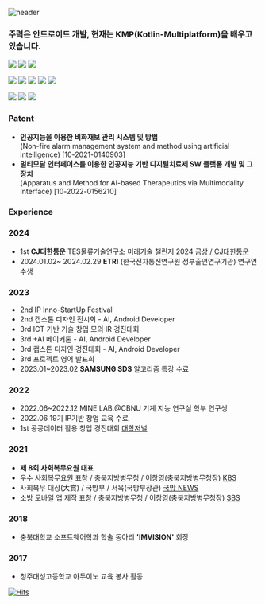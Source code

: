 ![header](https://capsule-render.vercel.app/api?type=rounded&color=timeGradient&text=Welcome+to+Jeong-sg+GitHub!👋&animation=twinkling&fontSize=40&fontAlignY=50&fontAlign=50&height=180)

### 주력은 안드로이드 개발, 현재는 KMP(Kotlin-Multiplatform)을 배우고 있습니다.
<!--### Knowledgeable and self-motivated computer science student with 2 years experience in Android development. Proficient in a range of modern technologies including Kotlin development and JAVA. Seeking for an working opportunity to utilize my skills and gain valuable real-world experience. In addition, the experience of implementing KMM(Kotlin-MultiPlatform-Mobile) in the project will enable high understanding and leading development.-->

<p>
  <img src="https://img.shields.io/badge/android-3DDC84?style=for-the-badge&logo=android&logoColor=white">
  <img src="https://img.shields.io/badge/Kotlin Multiplatform Mobile-4285F4?style=for-the-badge&logo=jetpackcompose&logoColor=white">
  <img src="https://img.shields.io/badge/kotlin-7F52FF?style=for-the-badge&logo=kotlin&logoColor=white">
</p>
<p>
  <img src="https://img.shields.io/badge/C++-00599C?style=for-the-badge&logo=cplusplus&logoColor=white">
  <img src="https://img.shields.io/badge/python-3776AB?style=for-the-badge&logo=python&logoColor=white">
  <img src="https://img.shields.io/badge/pytorch-EE4C2C?style=for-the-badge&logo=pytorch&logoColor=white">
  <img src="https://img.shields.io/badge/tensorflow-FF6F00?style=for-the-badge&logo=tensorflow&logoColor=white">
   <img src="https://img.shields.io/badge/scikitlearn-F7931E?style=for-the-badge&logo=scikitlearn&logoColor=white">
</p>
<p>
  <img src="https://img.shields.io/badge/mysql-4479A1?style=for-the-badge&logo=mysql&logoColor=white">
  <img src="https://img.shields.io/badge/postgresql-4169E1?style=for-the-badge&logo=postgresql&logoColor=white">
  <img src="https://img.shields.io/badge/mongodb-47A248?style=for-the-badge&logo=mongoDB&logoColor=white">
</p>

### Patent

- **인공지능을 이용한 비화재보 관리 시스템 및 방법** <br/>(Non-fire alarm management system and method using artificial intelligence) [10-2021-0140903]
- **멀티모달 인터페이스를 이용한 인공지능 기반 디지털치료제 SW 플랫폼 개발 및 그 장치** <br/>(Apparatus and Method for AI-based Therapeutics via Multimodality Interface) [10-2022-0156210]

### Experience

<h3> 2024 </h3>

- 1st **CJ대한통운** TES물류기술연구소 미래기술 챌린지 2024 금상 / [CJ대한통운](https://www.cjlogistics.com/ko/newsroom/news/NR_00001178)
- 2024.01.02~ 2024.02.29 **ETRI** (한국전자통신연구원 정부출연연구기관) 연구연수생

<h3> 2023 </h3>

- 2nd IP Inno-StartUp Festival
- 2nd 캡스톤 디자인 전시회 - AI, Android Developer
- 3rd ICT 기반 기술 창업 모의 IR 경진대회
- 3rd +AI 메이커톤 - AI, Android Developer
- 3rd 캡스톤 디자인 경진대회 - AI, Android Developer
- 3rd 프로젝트 영어 발표회
- 2023.01~2023.02 **SAMSUNG SDS** 알고리즘 특강 수료

<h3> 2022 </h3>

- 2022.06~2022.12 MINE LAB.@CBNU 기계 지능 연구실 학부 연구생
- 2022.06 19기 IP기반 창업 교육 수료
- 1st 공공데이터 활용 창업 경진대회 [대학저널](https://www.dhnews.co.kr/news/articleView.html?idxno=207654)

<h3> 2021 </h3>

- **제 8회 사회복무요원 대표**
- 우수 사회복무요원 표창 / 충북지방병무청 / 이창영(충북지방병무청장) [KBS](https://www.youtube.com/watch?v=5WGRQXGKrdI&list=LL&index=89&t=1s)
- 사회복무 대상(大賞) / 국방부 / 서욱(국방부장관) [국방 NEWS](https://www.youtube.com/live/574Frsvs6O4?si=UxFEnXzLZBapZl9V)
- 소방 모바일 앱 제작 표창 / 충북지방병무청 / 이창영(충북지방병무청장) [SBS](https://youtu.be/aW7ZwkrNhCU?si=GsbLE10jNvZYIxbE)

<h3> 2018 </h3>

- 충북대학교 소프트웨어학과 학술 동아리 **'IMVISION'** 회장 

<h3> 2017 </h3>

- 청주대성고등학교 아두이노 교육 봉사 활동

[![Hits](https://hits.seeyoufarm.com/api/count/incr/badge.svg?url=https%3A%2F%2Fgithub.com%2Fjsk41755%2Fhit-counter&count_bg=%2379C83D&title_bg=%23555555&icon=android.svg&icon_color=%2335FF00&title=Visitor&edge_flat=false)](https://hits.seeyoufarm.com)
